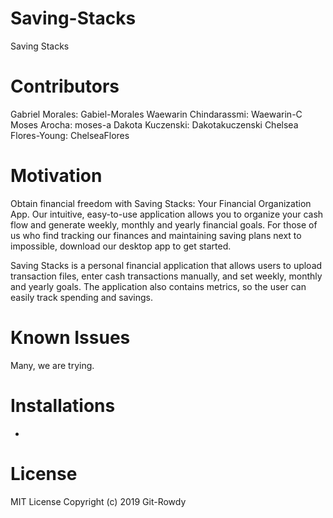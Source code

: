 # Saving-Stacks #
Saving Stacks

# Contributors #
Gabriel Morales: Gabiel-Morales
Waewarin Chindarassmi: Waewarin-C
Moses Arocha: moses-a
Dakota Kuczenski: Dakotakuczenski
Chelsea Flores-Young: ChelseaFlores

# Motivation #
Obtain financial freedom with Saving Stacks: Your Financial Organization App. Our intuitive, easy-to-use application allows you to organize your cash flow and generate weekly, monthly and yearly financial goals. For those of us who find tracking our finances and maintaining saving plans next to impossible, download our desktop app to get started.

Saving Stacks is a personal financial application that allows users to upload transaction files, enter cash transactions manually, and set weekly, monthly and yearly goals. The application also contains metrics, so the user can easily track spending and savings.

# Known Issues #
Many, we are trying.

# Installations #
* 

# License #
MIT License
Copyright (c) 2019 Git-Rowdy
